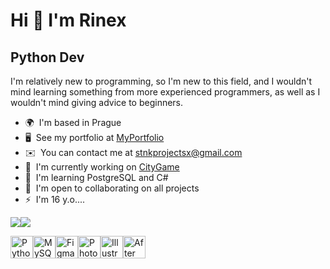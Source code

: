 Hi 👋 I'm Rinex
=====================

Python Dev
------------------

I'm relatively new to programming, so I'm new to this field, and I wouldn't mind learning something from more experienced programmers, as well as I wouldn't mind giving advice to beginners.

*   🌍  I'm based in Prague
*   🖥️  See my portfolio at [MyPortfolio](http://t.me/temashub)
*   ✉️  You can contact me at [stnkprojectsx@gmail.com](mailto:stnkprojectsx@gmail.com)
*   🚀  I'm currently working on [CityGame](http://t.me/MyCityGameX)
*   🧠  I'm learning PostgreSQL and C#
*   🤝  I'm open to collaborating on all projects
*   ⚡  I'm 16 y.o....

 <a href="https://www.github.com/STNKProjectsX" target="_blank" rel="noreferrer"><img
                  src="https://img.shields.io/github/followers/STNKProjectsX?logo=github&style=for-the-badge&color=84cc16&labelColor=1c1917" /></a><a href="https://www.twitch.tv/stnkprojects" target="_blank" rel="noreferrer"><img
                  src="https://img.shields.io/twitch/status/stnkprojects?logo=twitchsx&style=for-the-badge&color=84cc16&labelColor=1c1917&label=TWITCH+STATUS" /></a>
<p align="left">
<a href="https://www.python.org/" target="_blank" rel="noreferrer"><img src="https://raw.githubusercontent.com/danielcranney/readme-generator/main/public/icons/skills/python-colored.svg" width="36" height="36" alt="Python" /></a><a href="https://www.mysql.com/" target="_blank" rel="noreferrer"><img src="https://raw.githubusercontent.com/danielcranney/readme-generator/main/public/icons/skills/mysql-colored.svg" width="36" height="36" alt="MySQL" /></a><a href="https://www.figma.com/" target="_blank" rel="noreferrer"><img src="https://raw.githubusercontent.com/danielcranney/readme-generator/main/public/icons/skills/figma-colored.svg" width="36" height="36" alt="Figma" /></a><a href="https://www.adobe.com/uk/products/photoshop.html" target="_blank" rel="noreferrer"><img src="https://raw.githubusercontent.com/danielcranney/readme-generator/main/public/icons/skills/photoshop-colored.svg" width="36" height="36" alt="Photoshop" /></a><a href="https://www.adobe.com/uk/products/illustrator.html" target="_blank" rel="noreferrer"><img src="https://raw.githubusercontent.com/danielcranney/readme-generator/main/public/icons/skills/illustrator-colored.svg" width="36" height="36" alt="Illustrator" /></a><a href="https://www.adobe.com/uk/products/aftereffects.html" target="_blank" rel="noreferrer"><img src="https://raw.githubusercontent.com/danielcranney/readme-generator/main/public/icons/skills/aftereffects-colored.svg" width="36" height="36" alt="After Effects" /></a>
                    </p>
